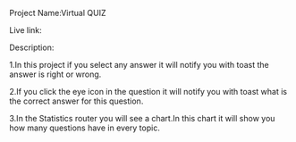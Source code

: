 Project Name:Virtual QUIZ

Live link:


Description:

1.In this project if you select any answer it will notify you with toast the answer is right or wrong.

2.If you click the eye icon in the question it will notify you with toast what is the correct answer for this question.

3.In the Statistics router you will see a chart.In this chart it will show you how many questions have in every topic.

